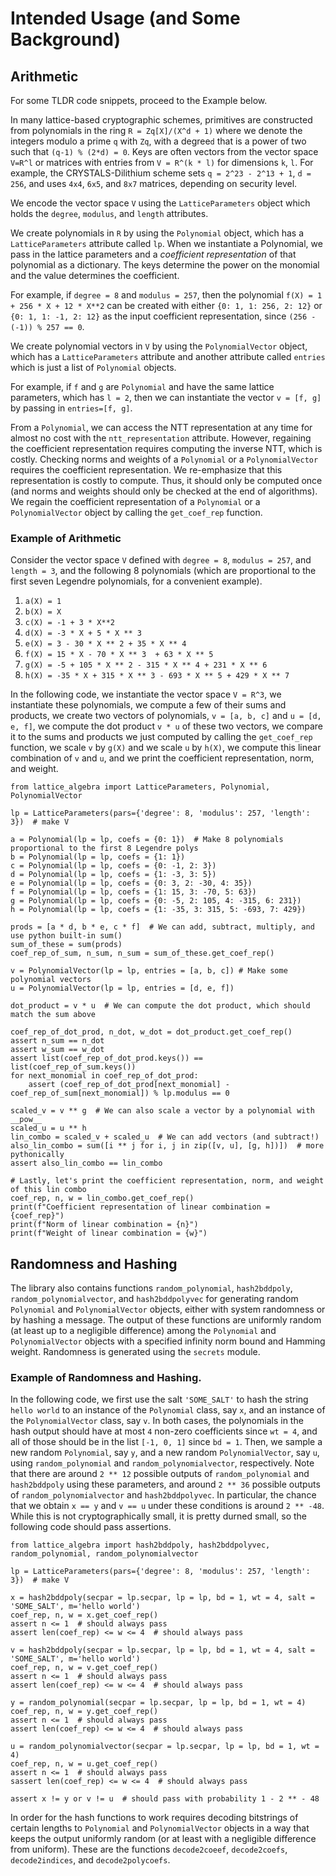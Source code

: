 
# Intended Usage (and Some Background)

## Arithmetic

For some TLDR code snippets, proceed to the Example below.

In many lattice-based cryptographic schemes, primitives are constructed from polynomials in the ring ```R = Zq[X]/(X^d + 1)``` where we denote the integers modulo a prime ```q``` with ```Zq```, with a degree```d``` that is a power of two such that ```(q-1) % (2*d) = 0```. Keys are often vectors from the vector space ```V=R^l``` or matrices with entries from ```V = R^(k * l)``` for dimensions ```k```, ```l```. For example, the CRYSTALS-Dilithium scheme sets ```q = 2^23 - 2^13 + 1```, ```d = 256```, and uses ```4x4```, ```6x5```, and ```8x7``` matrices, depending on security level.

We encode the vector space ```V``` using the ```LatticeParameters``` object which holds the ```degree```, ```modulus```, and ```length``` attributes. 

We create polynomials in ```R``` by using the ```Polynomial``` object, which has a ```LatticeParameters``` attribute called ```lp```. When we instantiate a Polynomial, we pass in the lattice parameters and a *coefficient representation* of that polynomial as a dictionary. The keys determine the power on the monomial and the value determines the coefficient. 

For example, if ```degree = 8``` and ```modulus = 257```, then the polynomial ```f(X) = 1 + 256 * X + 12 * X**2``` can be created with either ```{0: 1, 1: 256, 2: 12}``` or ```{0: 1, 1: -1, 2: 12}``` as the input coefficient representation, since ```(256 - (-1)) % 257 == 0```. 

We create polynomial vectors in ```V``` by using the ```PolynomialVector``` object, which has a ```LatticeParameters``` attribute and another attribute called ```entries``` which is just a list of ```Polynomial``` objects.

For example, if ```f``` and ```g``` are ```Polynomial``` and have the same lattice parameters, which has ```l = 2```, then we can instantiate the vector ```v = [f, g]``` by passing in ```entries=[f, g]```.

From a ```Polynomial```, we can access the NTT representation at any time for almost no cost with the ```ntt_representation``` attribute. However, regaining the coefficient representation requires computing the inverse NTT, which is costly. Checking norms and weights of a ```Polynomial``` or a ```PolynomialVector``` requires the coefficient representation. We re-emphasize that this representation is costly to compute. Thus, it should only be computed once (and norms and weights should only be checked at the end of algorithms). We regain the coefficient representation of a ```Polynomial``` or a ```PolynomialVector``` object by calling the ```get_coef_rep``` function.

### Example of Arithmetic

Consider the vector space ```V``` defined with ```degree = 8```, ```modulus = 257```, and ```length = 3```, and the following 8 polynomials (which are proportional to the first seven Legendre polynomials, for a convenient example).

 1. ```a(X) = 1```
 2. ```b(X) = X```
 3. ```c(X) = -1 + 3 * X**2```
 4. ```d(X) = -3 * X + 5 * X ** 3```
 5. ```e(X) = 3 - 30 * X ** 2 + 35 * X ** 4```
 6. ```f(X) = 15 * X - 70 * X ** 3  + 63 * X ** 5```
 7. ```g(X) = -5 + 105 * X ** 2 - 315 * X ** 4 + 231 * X ** 6```
 8. ```h(X) = -35 * X + 315 * X ** 3 - 693 * X ** 5 + 429 * X ** 7```

In the following code, we instantiate the vector space ```V = R^3```, we instantiate these polynomials, we compute a few of their sums and products, we create two vectors of polynomials, ```v = [a, b, c]``` and ```u = [d, e, f]```, we compute the dot product ```v * u``` of these two vectors, we compare it to the sums and products we just computed by calling the ```get_coef_rep``` function, we scale ```v``` by ```g(X)``` and we scale ```u``` by ```h(X)```, we compute this linear combination of ```v``` and ```u```, and we print the coefficient representation, norm, and weight.

```
from lattice_algebra import LatticeParameters, Polynomial, PolynomialVector

lp = LatticeParameters(pars={'degree': 8, 'modulus': 257, 'length': 3})  # make V

a = Polynomial(lp = lp, coefs = {0: 1})  # Make 8 polynomials proportional to the first 8 Legendre polys
b = Polynomial(lp = lp, coefs = {1: 1})
c = Polynomial(lp = lp, coefs = {0: -1, 2: 3})
d = Polynomial(lp = lp, coefs = {1: -3, 3: 5})
e = Polynomial(lp = lp, coefs = {0: 3, 2: -30, 4: 35})
f = Polynomial(lp = lp, coefs = {1: 15, 3: -70, 5: 63})
g = Polynomial(lp = lp, coefs = {0: -5, 2: 105, 4: -315, 6: 231})
h = Polynomial(lp = lp, coefs = {1: -35, 3: 315, 5: -693, 7: 429})

prods = [a * d, b * e, c * f]  # We can add, subtract, multiply, and use python built-in sum()
sum_of_these = sum(prods)
coef_rep_of_sum, n_sum, n_sum = sum_of_these.get_coef_rep()

v = PolynomialVector(lp = lp, entries = [a, b, c]) # Make some polynomial vectors
u = PolynomialVector(lp = lp, entries = [d, e, f])

dot_product = v * u  # We can compute the dot product, which should match the sum above

coef_rep_of_dot_prod, n_dot, w_dot = dot_product.get_coef_rep()
assert n_sum == n_dot
assert w_sum == w_dot
assert list(coef_rep_of_dot_prod.keys()) == list(coef_rep_of_sum.keys())
for next_monomial in coef_rep_of_dot_prod:
    assert (coef_rep_of_dot_prod[next_monomial] - coef_rep_of_sum[next_monomial]) % lp.modulus == 0

scaled_v = v ** g  # We can also scale a vector by a polynomial with __pow__
scaled_u = u ** h
lin_combo = scaled_v + scaled_u  # We can add vectors (and subtract!)
also_lin_combo = sum([i ** j for i, j in zip([v, u], [g, h])])  # more pythonically
assert also_lin_combo == lin_combo

# Lastly, let's print the coefficient representation, norm, and weight of this lin combo
coef_rep, n, w = lin_combo.get_coef_rep()
print(f"Coefficient representation of linear combination = {coef_rep}")
print(f"Norm of linear combination = {n}")
print(f"Weight of linear combination = {w}")
```

## Randomness and Hashing

The library also contains functions ```random_polynomial```, ```hash2bddpoly```, ```random_polynomialvector```, and ```hash2bddpolyvec``` for generating random ```Polynomial``` and ```PolynomialVector``` objects, either with system randomness or by hashing a message. The output of these functions are uniformly random (at least up to a negligible difference) among the ```Polynomial``` and ```PolynomialVector``` objects with a specified infinity norm bound and Hamming weight. Randomness is generated using the ```secrets``` module.

### Example of Randomness and Hashing.

In the following code, we first use the salt ```'SOME_SALT'``` to hash the string ```hello world``` to an instance of the ```Polynomial``` class, say ```x```, and an instance of the ```PolynomialVector``` class, say ```v```. In both cases, the polynomials in the hash output should have at most ```4``` non-zero coefficients since ```wt = 4```, and all of those should be in the list ```[-1, 0, 1]``` since ```bd = 1```. Then, we sample a new random ```Polynomial```, say ```y```, and a new random ```PolynomialVector```, say ```u```, using ```random_polynomial``` and ```random_polynomialvector```, respectively. Note that there are around ```2 ** 12``` possible outputs of ```random_polynomial``` and ```hash2bddpoly``` using these parameters, and around ```2 ** 36``` possible outputs of ```random_polynomialvector``` and ```hash2bddpolyvec```. In particular, the chance that we obtain ```x == y``` and ```v == u``` under these conditions is around ```2 ** -48```. While this is not cryptographically small, it is pretty durned small, so the following code should pass assertions.  

```
from lattice_algebra import hash2bddpoly, hash2bddpolyvec, random_polynomial, random_polynomialvector

lp = LatticeParameters(pars={'degree': 8, 'modulus': 257, 'length': 3})  # make V

x = hash2bddpoly(secpar = lp.secpar, lp = lp, bd = 1, wt = 4, salt = 'SOME_SALT', m='hello world')
coef_rep, n, w = x.get_coef_rep()
assert n <= 1  # should always pass
assert len(coef_rep) <= w <= 4  # should always pass

v = hash2bddpoly(secpar = lp.secpar, lp = lp, bd = 1, wt = 4, salt = 'SOME_SALT', m='hello world')
coef_rep, n, w = v.get_coef_rep()
assert n <= 1  # should always pass
assert len(coef_rep) <= w <= 4  # should always pass

y = random_polynomial(secpar = lp.secpar, lp = lp, bd = 1, wt = 4)
coef_rep, n, w = y.get_coef_rep()
assert n <= 1  # should always pass
assert len(coef_rep) <= w <= 4  # should always pass

u = random_polynomialvector(secpar = lp.secpar, lp = lp, bd = 1, wt = 4)
coef_rep, n, w = u.get_coef_rep()
assert n <= 1  # should always pass
sassert len(coef_rep) <= w <= 4  # should always pass

assert x != y or v != u  # should pass with probability 1 - 2 ** - 48
```

In order for the hash functions to work requires decoding bitstrings of certain lengths to ```Polynomial``` and ```PolynomialVector``` objects in a way that keeps the output uniformly random (or at least with a negligible difference from uniform). These are the functions ```decode2coeef```, ```decode2coefs```, ```decode2indices```, and ```decode2polycoefs```.

